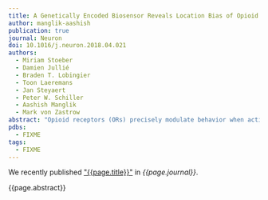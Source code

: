 ```yaml
---
title: A Genetically Encoded Biosensor Reveals Location Bias of Opioid Drug Action
author: manglik-aashish
publication: true
journal: Neuron
doi: 10.1016/j.neuron.2018.04.021
authors:
  - Miriam Stoeber
  - Damien Jullié
  - Braden T. Lobingier
  - Toon Laeremans
  - Jan Steyaert
  - Peter W. Schiller
  - Aashish Manglik
  - Mark von Zastrow
abstract: "Opioid receptors (ORs) precisely modulate behavior when activated by native peptide ligands but distort behaviors to produce pathology when activated by non-peptide drugs. A fundamental question is how drugs differ from peptides in their actions on target neurons. Here, we show that drugs differ in the subcellular location at which they activate ORs. We develop a genetically encoded biosensor that directly detects ligand-induced activation of ORs and uncover a real-time map of the spatiotemporal organization of OR activation in living neurons. Peptide agonists produce a characteristic activation pattern initiated in the plasma membrane and propagating to endosomes after receptor internalization. Drugs produce a different activation pattern by additionally driving OR activation in the somatic Golgi apparatus and Golgi elements extending throughout the dendritic arbor. These results establish an approach to probe the cellular basis of neuromodulation and reveal that drugs distort the spatiotemporal landscape of neuronal OR activation."
pdbs:
  - FIXME
tags:
  - FIXME
---
```


We recently published ["{{page.title}}"](https://doi.org/{{page.doi}}) in *{{page.journal}}*.

{{page.abstract}}
